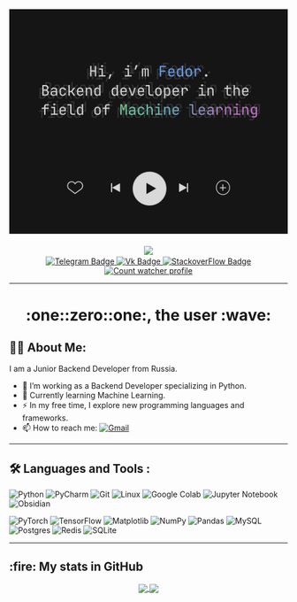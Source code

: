 ![MasterHead](./banner.png)
---

<div id="header" align="center">
  <img src="https://media0.giphy.com/media/v1.Y2lkPTc5MGI3NjExOXl2N3k3emhlaXpvMGRyeDdkeDAweHloaWx6NDZrdm5oZTFlMWk1YyZlcD12MV9pbnRlcm5hbF9naWZfYnlfaWQmY3Q9Zw/QXwtfadqo7wbfmT46H/giphy.gif" width="500"/>
  <div id="badges">
    <a href="https://t.me/Kkleytt">
      <img src="https://img.shields.io/badge/Telegram-blue?style=for-the-badge&logo=telegram&logoColor=white" alt="Telegram Badge"/>
    </a>
    <a href="https://vk.com/kkleytt">
      <img src="https://img.shields.io/badge/Vk-blue?style=for-the-badge&logo=vk&logoColor=white" alt="Vk Badge"/>
    </a>
    <a href="https://stackoverflow.com/users/25176950/Федор-Корниецкий">
      <img src="https://img.shields.io/badge/StackOverFlow-orange?style=for-the-badge&logo=stackoverflow&logoColor=white" alt="StackoverFlow Badge"/>
    </a>
  </div>
  <a href="https://github.com/Kkleytt">
    <img src="https://komarev.com/ghpvc/?username=kkleytt&style=for-the-badge" alt="Count watcher profile"/>
  </a>
</div>




---
<h1 align="center">:one::zero::one:, the user :wave:</h1>

## :man_technologist: About Me:
I am a Junior Backend Developer from Russia.
- :telescope: I’m working as a Backend Developer specializing in Python.
- :seedling: Currently learning Machine Learning.
- :zap: In my free time, I explore new programming languages and frameworks.
- :mailbox: How to reach me: [![Gmail](https://img.shields.io/badge/Gmail-D14836?style=for-the-badge&logo=gmail&logoColor=white)](mailto:kkleytt@gmail.com)
---



<!-- Репозиторий с бейджами и инструкцие по использованию - https://github.com/Ileriayo/markdown-badges -->
## :hammer_and_wrench: Languages and Tools :
![Python](https://img.shields.io/badge/python-3670A0?style=for-the-badge&logo=python&logoColor=ffdd54)
![PyCharm](https://img.shields.io/badge/pycharm-143?style=for-the-badge&logo=pycharm&logoColor=black&color=black&labelColor=green)
![Git](https://img.shields.io/badge/git-%23F05033.svg?style=for-the-badge&logo=git&logoColor=white)
![Linux](https://img.shields.io/badge/Linux-FCC624?style=for-the-badge&logo=linux&logoColor=black)
![Google Colab](https://img.shields.io/badge/Google%20Colab-%23F9A825.svg?style=for-the-badge&logo=googlecolab&logoColor=white)
![Jupyter Notebook](https://img.shields.io/badge/jupyter-%23FA0F00.svg?style=for-the-badge&logo=jupyter&logoColor=white)
![Obsidian](https://img.shields.io/badge/Obsidian-%23483699.svg?style=for-the-badge&logo=obsidian&logoColor=white)

![PyTorch](https://img.shields.io/badge/PyTorch-%23EE4C2C.svg?style=for-the-badge&logo=PyTorch&logoColor=white)
![TensorFlow](https://img.shields.io/badge/TensorFlow-%23FF6F00.svg?style=for-the-badge&logo=TensorFlow&logoColor=white)
![Matplotlib](https://img.shields.io/badge/Matplotlib-%23ffffff.svg?style=for-the-badge&logo=Matplotlib&logoColor=black)
![NumPy](https://img.shields.io/badge/numpy-%23013243.svg?style=for-the-badge&logo=numpy&logoColor=white)
![Pandas](https://img.shields.io/badge/pandas-%23150458.svg?style=for-the-badge&logo=pandas&logoColor=white)
![MySQL](https://img.shields.io/badge/mysql-4479A1.svg?style=for-the-badge&logo=mysql&logoColor=white)
![Postgres](https://img.shields.io/badge/postgres-%23316192.svg?style=for-the-badge&logo=postgresql&logoColor=white)
![Redis](https://img.shields.io/badge/redis-%23DD0031.svg?style=for-the-badge&logo=redis&logoColor=white)
![SQLite](https://img.shields.io/badge/sqlite-%2307405e.svg?style=for-the-badge&logo=sqlite&logoColor=white)




<!-- Репозиторий для вывода статистики по GitHub - https://github.com/anuraghazra/github-readme-stats -->
---
<h2 align="left">:fire: My stats in GitHub</h2>
<p align="center">
  <a href="">
    <img height=200 align="center" src="https://github-readme-stats.vercel.app/api?username=kkleytt&show_icons=true&theme=swift&card_width=300"/>
  </a>
  <a href="">
    <img height=200 align="center" src="https://github-readme-stats.vercel.app/api/top-langs?username=kkleytt&layout=compact&langs_count=3&theme=graywhite&card_width=310" />
  </a>
</p>
